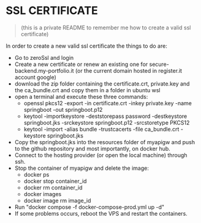 
# SSL CERTIFICATE

> (this is a private README to remember me how to create a valid ssl certificate)

In order to create a new valid ssl certificate the things to do are:
- Go to zeroSsl and login
- Create a new certificate or renew an existing one for secure-backend.my-portfolio.it (or the current domain hosted in register.it account google)
- download the zip folder containing the certificate.crt, private.key and the ca_bundle.crt and copy them in a folder in ubuntu wsl
- open a terminal and execute these three commands:
  - openssl pkcs12 -export -in certificate.crt -inkey private.key -name springboot -out springboot.p12
  - keytool -importkeystore -deststorepass password -destkeystore springboot.jks -srckeystore springboot.p12 -srcstoretype PKCS12
  - keytool -import -alias bundle -trustcacerts -file ca_bundle.crt -keystore springboot.jks
- Copy the springboot.jks into the resources folder of myapigw and push to the github repository and most importantly, on docker hub.
- Connect to the hosting provider (or open the local machine) through ssh.
- Stop the container of myapigw and delete the image:
  - docker ps
  - docker stop container_id
  - docker rm container_id
  - docker images
  - docker image rm image_id
- Run "docker compose -f docker-compose-prod.yml up -d"
- If some problems occurs, reboot the VPS and restart the containers.
